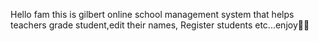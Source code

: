 Hello fam this is gilbert online school management system that helps teachers grade student,edit their names, Register students etc...enjoy🤗🤗
